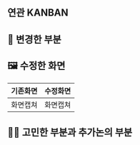 ## 연관 KANBAN

## 📝 변경한 부분

## 🖼️ 수정한 화면

| 기존화면 | 수정화면 |
| -------- | -------- |
| 화면캡쳐 | 화면캡쳐 |

## 😵‍💫 고민한 부분과 추가논의 부분
